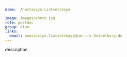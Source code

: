 ```yaml
---
name:  Anastasiya Liatsetskaya

image: images/photo.jpg
role: postdoc
group: alum
links:
  email: anastasiya.liatsetskaya@iwr.uni-heidelberg.de
---
```


description
